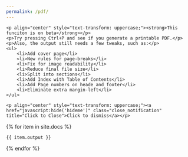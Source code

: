 ```yaml
---
permalink: /pdf/
---
```


<script type="text/javascript" src="/scripts/hideme.js"></script>

<div id='hideme'>
	
	<p align="center" style="text-transform: uppercase;"><strong>This funciton is on beta</strong></p>
	<p>Try pressing Ctrl+P and see if you generate a printable PDF.</p>
	<p>Also, the output still needs a few tweaks, such as:</p>
	<ul>
		<li>Add cover page</li>
		<li>New rules for page-breaks</li>
		<li>Fix for image readability</li>
		<li>Reduce final file size</li>
		<li>Split into sections</li>
		<li>Add Index with Table of Contents</li>
		<li>Add Page numbers on heade and footer</li>
		<li>Eliminate extra margin-left</li>
	</ul>

	<p align="center" style="text-transform: uppercase;"><a href="javascript:hide('hideme')" class="close_notification" title="Click to Close">Click to dismiss</a></p>

</div>

{% for item in site.docs %}

	{{ item.output }}

{% endfor %}

<script type="text/javascript" src="/scripts/findreplaceall.js"></script>